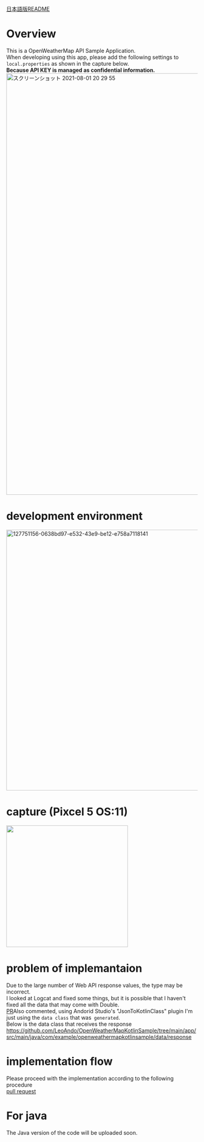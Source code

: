 [日本語版README](https://github.com/LeoAndo/OpenWeatherMapKotlinSample/blob/main/readme/README_JP.md)

# Overview

This is a OpenWeatherMap API Sample Application.<br>
When developing using this app, please add the following settings to `local.properties` as shown in the capture below.<br>
**Because API KEY is managed as confidential information.**<br>
<img width="1109" alt="スクリーンショット 2021-08-01 20 29 55" src="https://user-images.githubusercontent.com/16476224/127769264-c2a37897-f2c0-4ef8-b720-f15499ca1002.png">


# development environment
<img width="686" alt="127751156-0638bd97-e532-43e9-be12-e758a7118141" src="https://user-images.githubusercontent.com/16476224/127752570-e46e0931-4d36-43c9-9441-903011660580.png">

# capture (Pixcel 5 OS:11)

<img src="https://user-images.githubusercontent.com/16476224/128594631-fa886469-fc67-4344-ae3b-a23f4a9f6eb8.gif" width=320 />

# problem of implemantaion 
Due to the large number of Web API response values, the type may be incorrect.<br>
I looked at Logcat and fixed some things, but it is possible that I haven't fixed all the data that may come with Double.<br>
[PR](https://github.com/LeoAndo/OpenWeatherMapKotlinSample/pull/7#issue-700855530)Also commented, using Andorid Studio's "JsonToKotlinClass" plugin
I'm just using the `data class` that was` generated`.<br>
Below is the data class that receives the response<br>
https://github.com/LeoAndo/OpenWeatherMapKotlinSample/tree/main/app/src/main/java/com/example/openweathermapkotlinsample/data/response

# implementation flow

Please proceed with the implementation according to the following procedure<br>
[pull request](https://github.com/LeoAndo/OpenWeatherMapKotlinSample/pulls?q=is%3Apr+is%3Aclosed)

# For java

The Java version of the code will be uploaded soon.
